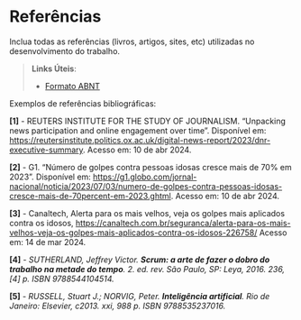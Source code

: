 # Referências

Inclua todas as referências (livros, artigos, sites, etc) utilizadas no desenvolvimento do trabalho.

> **Links Úteis**:
> - [Formato ABNT](https://www.normastecnicas.com/referencias/)

Exemplos de referências bibliográficas:

**[1]** - REUTERS INSTITUTE FOR THE STUDY OF JOURNALISM. “Unpacking news participation and online engagement over time”. Disponível em: https://reutersinstitute.politics.ox.ac.uk/digital-news-report/2023/dnr-executive-summary. Acesso em: 10 de abr 2024. 

**[2]** - G1. “Número de golpes contra pessoas idosas cresce mais de 70% em 2023”. Disponível em: https://g1.globo.com/jornal-nacional/noticia/2023/07/03/numero-de-golpes-contra-pessoas-idosas-cresce-mais-de-70percent-em-2023.ghtml. Acesso em: 10 de abr 2024.

**[3]** - Canaltech, Alerta para os mais velhos, veja os golpes mais aplicados contra os idosos, https://canaltech.com.br/seguranca/alerta-para-os-mais-velhos-veja-os-golpes-mais-aplicados-contra-os-idosos-226758/ Acesso em: 14 de mar 2024.

**[4]** - _SUTHERLAND, Jeffrey Victor. **Scrum: a arte de fazer o dobro do trabalho na metade do tempo**. 2. ed. rev. São Paulo, SP: Leya, 2016. 236, [4] p. ISBN 9788544104514._

**[5]** - _RUSSELL, Stuart J.; NORVIG, Peter. **Inteligência artificial**. Rio de Janeiro: Elsevier, c2013. xxi, 988 p. ISBN 9788535237016._

